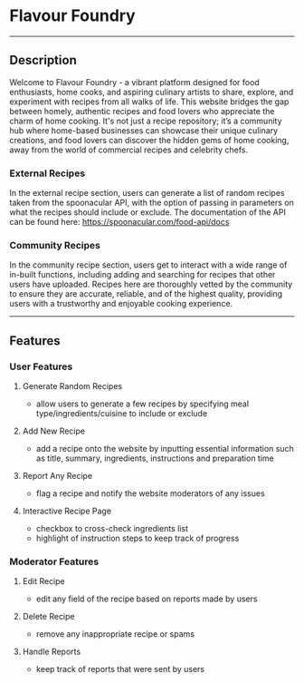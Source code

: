 # Flavour Foundry

---

## **Description**
Welcome to Flavour Foundry - a vibrant platform designed for food enthusiasts, home cooks, and aspiring culinary artists to share, explore, and experiment with recipes from all walks of life. This website bridges the gap between homely, authentic recipes and food lovers who appreciate the charm of home cooking. It's not just a recipe repository; it’s a community hub where home-based businesses can showcase their unique culinary creations, and food lovers can discover the hidden gems of home cooking, away from the world of commercial recipes and celebrity chefs.

### External Recipes
In the external recipe section, users can generate a list of random recipes taken from the spoonacular API, with the option of passing in parameters on what the recipes should include or exclude. The documentation of the API can be found here: https://spoonacular.com/food-api/docs

### Community Recipes
In the community recipe section, users get to interact with a wide range of in-built functions, including adding and searching for recipes that other users have uploaded. Recipes here are thoroughly vetted by the community to ensure they are accurate, reliable, and of the highest quality, providing users with a trustworthy and enjoyable cooking experience.

---

## **Features**
### User Features
1. Generate Random Recipes
    - allow users to generate a few recipes by specifying meal type/ingredients/cuisine to include or exclude 

2. Add New Recipe
    - add a recipe onto the website by inputting essential information such as title, summary, ingredients, instructions and preparation time

3. Report Any Recipe
    - flag a recipe and notify the website moderators of any issues

4. Interactive Recipe Page
    - checkbox to cross-check ingredients list
    - highlight of instruction steps to keep track of progress

### Moderator Features
1. Edit Recipe
    - edit any field of the recipe based on reports made by users

2. Delete Recipe
    - remove any inappropriate recipe or spams

3. Handle Reports
    - keep track of reports that were sent by users